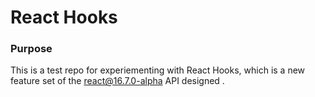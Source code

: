 # React Hooks 

### Purpose

This is a test repo for experiementing with React Hooks, which is a new feature set of the react@16.7.0-alpha API designed .